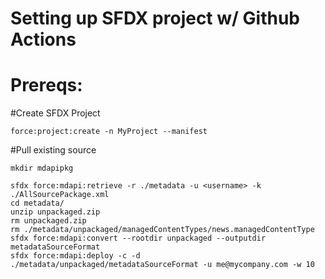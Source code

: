 # Setting up SFDX project w/ Github Actions

# Prereqs:

#Create SFDX Project
```
force:project:create -n MyProject --manifest
```

#Pull existing source
```
mkdir mdapipkg

sfdx force:mdapi:retrieve -r ./metadata -u <username> -k ./AllSourcePackage.xml
cd metadata/
unzip unpackaged.zip
rm unpackaged.zip
rm ./metadata/unpackaged/managedContentTypes/news.managedContentType
sfdx force:mdapi:convert --rootdir unpackaged --outputdir metadataSourceFormat
sfdx force:mdapi:deploy -c -d ./metadata/unpackaged/metadataSourceFormat -u me@mycompany.com -w 10

```
